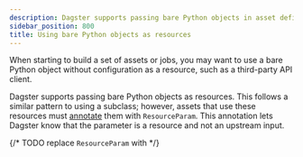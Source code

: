 ```yaml
---
description: Dagster supports passing bare Python objects in asset definitions as resources.
sidebar_position: 800
title: Using bare Python objects as resources
---
```


When starting to build a set of assets or jobs, you may want to use a bare Python object without configuration as a resource, such as a third-party API client.

Dagster supports passing bare Python objects as resources. This follows a similar pattern to using a <PyObject section="resources" module="dagster" object="ConfigurableResource"/> subclass; however, assets that use these resources must [annotate](https://docs.python.org/3/library/typing.html#typing.Annotated) them with `ResourceParam`. This annotation lets Dagster know that the parameter is a resource and not an upstream input.

{/* TODO replace `ResourceParam` with <PyObject section="resources" module="dagster" object="ResourceParam"/>  */}

<CodeExample path="docs_snippets/docs_snippets/concepts/resources/pythonic_resources.py" startAfter="start_raw_github_resource" endBefore="end_raw_github_resource" dedent=4 />
